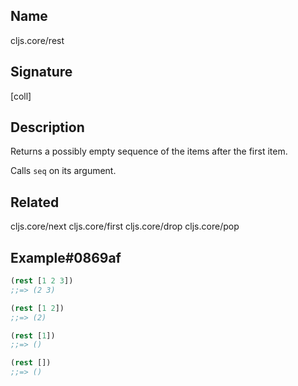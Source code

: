 ## Name
cljs.core/rest

## Signature
[coll]

## Description

Returns a possibly empty sequence of the items after the first item.

Calls `seq` on its argument.

## Related
cljs.core/next
cljs.core/first
cljs.core/drop
cljs.core/pop

## Example#0869af

```clj
(rest [1 2 3])
;;=> (2 3)

(rest [1 2])
;;=> (2)

(rest [1])
;;=> ()

(rest [])
;;=> ()
```
